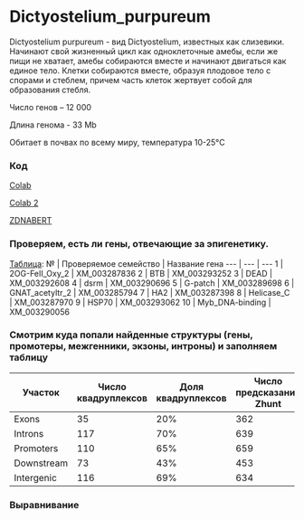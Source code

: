 # Dictyostelium_purpureum

Dictyostelium purpureum - вид Dictyostelium, известных как слизевики. Начинают свой жизненный цикл как одноклеточные амебы, если же пищи не хватает, амебы собираются вместе и начинают двигаться как единое тело. Клетки собираются вместе, образуя плодовое тело с спорами и  стеблем, причем часть клеток жертвует собой для образования стебля.

Число генов – 12 000

Длина генома - 33 Mb

Обитает в почвах по всему миру, температура 10-25°C 

### Код

[Colab](https://colab.research.google.com/drive/1TtuWUYpw2ytzgnuoeoqGSkHJRg3XS7qr?usp=sharing)

[Colab 2](https://colab.research.google.com/drive/1W_ZK-l8apvxyalwvw6lfscamdyz-UUh5?usp=sharing)

[ZDNABERT](https://colab.research.google.com/github/mitiau/Z-DNABERT/blob/main/ZDNA-prediction.ipynb)


### Проверяем, есть ли гены, отвечающие за эпигенетику.

[Таблица](https://github.com/inlkbr/Dictyostelium_purpureum/blob/7bc2b7e6030baf40e113a77c6c1214d7172feac0/f_output.out):
№ | Проверяемое семейство | Название гена 
--- | --- | --- 
1 | 2OG-FeII_Oxy_2 | XM_003287836
2 | BTB | XM_003293252
3 | DEAD | XM_003292608
4 | dsrm | XM_003290696
5 | G-patch | XM_003289698
6 | GNAT_acetyltr_2 | XM_003285794
7 | HA2 | XM_003287398
8 | Helicase_C	| XM_003287970
9 | HSP70 | XM_003293062
10 | Myb_DNA-binding | XM_003290056

### Смотрим куда попали найденные структуры  (гены, промотеры, межгенники, экзоны, интроны) и заполняем таблицу

Участок | Число квадруплексов | Доля квадруплексов | Число предсказаний Zhunt | Доля предсказаний Zhunt | Число предсказаний ZDNABERT | Доля предсказаний ZDNABERT |
--- | --- | --- | --- | --- | --- | --- |
Exons | 35 | 20% | 362 | 50% | 417 | 52% | 
Introns | 117 | 70% | 639 | 89% | 686 | 85%
Promoters  | 110 | 65% | 659 | 92% | 766 | 95%
Downstream  | 73 | 43% | 453 | 63% | 523 | 65%
Intergenic | 116 | 69% | 634 | 88% | 665 | 82% 

### Выравнивание
